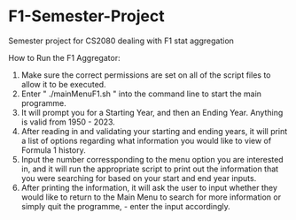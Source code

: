 # F1-Semester-Project
Semester project for CS2080 dealing with F1 stat aggregation

How to Run the F1 Aggregator:
  1. Make sure the correct permissions are set on all of the script files to allow it to be executed.
  2. Enter " ./mainMenuF1.sh " into the command line to start the main programme.
  3. It will prompt you for a Starting Year, and then an Ending Year. Anything is valid from 1950 - 2023.
  4. After reading in and validating your starting and ending years, it will print a list of options regarding what information you would like to view of Formula 1 history.
  5. Input the number corressponding to the menu option you are interested in, and it will run the appropriate script to print out the information that you were searching for based on your start and end year inputs.
  6. After printing the information, it will ask the user to input whether they would like to return to the Main Menu to search for more information or simply quit the programme, - enter the input accordingly.

